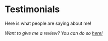<script>
class Testimonial {
  constructor(name, avatar, ...text) {
    this.name = name;
    this.avatar = avatar;
    this.text = text.join("\n")
  }
};

const testimonials = [
  new Testimonial(
    "spiltcoffee", 
    "https://github.com/spiltcoffee.png", 
    "⭐⭐⭐⭐⭐", 
    "good wife 10/10, would marry again"
  ),
  new Testimonial(
    "Willow, pet dog", 
    "./avatars/willow.jpg", 
    "⭐⭐", 
    "*yelling*"
  ),
  new Testimonial(
    "Humble-bumble-bee", 
    "./avatars/humble-bumble-bee.png", 
    "⭐⭐⭐⭐⭐", 
    "Life and loudspeaker of the party"
  ),
  new Testimonial(
    "charlemagne", 
    "https://github.com/charlottepierce.png", 
    "10/10 hugs, many warm ⭐️⭐️⭐️⭐️⭐️🎉"
  ),
  new Testimonial(
    "FitzYordle", 
    "./avatars/fitzyordle.png", 
    "Top strimmer, would invite to wedding again ⭐️⭐️⭐️⭐️⭐️"
  ),
  new Testimonial(
    "ItsMeTonyG", 
    "./avatars/itsmetonyg.jpg",
    "⭐️⭐️⭐️⭐️⭐️",
    "10/10, Perfectly loud and full of laughs. She knows of my horcruxes, thus I must give a perfect score or I will die of laughter."
  )
].sort(() => 0.5 - Math.random());

export default {
  data: () => ({ testimonials })
}
</script>

# Testimonials

Here is what people are saying about me!

<template v-for="{ name, avatar, text } in testimonials">
  <Testimonial :name="name" :avatar="avatar">
    {{ text }}
  </Testimonial>
</template>

_Want to give me a review? You can do so [here!](https://github.com/spiltcoffee/aciddotexe.github.io/issues/new/choose)_
